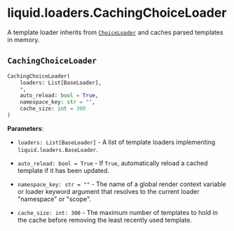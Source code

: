 # liquid.loaders.CachingChoiceLoader

A template loader inherits from [`ChoiceLoader`](./choiceloader.md) and caches parsed templates in memory.

## `CachingChoiceLoader`

```python
CachingChoiceLoader(
    loaders: List[BaseLoader],
    *,
    auto_reload: bool = True,
    namespace_key: str = "",
    cache_size: int = 300
)
```

**Parameters**:

- `loaders: List[BaseLoader]` - A list of template loaders implementing `liquid.loaders.BaseLoader`.

- `auto_reload: bool = True` - If `True`, automatically reload a cached template if it has been updated.

- `namespace_key: str = ""` - The name of a global render context variable or loader keyword argument that resolves to the current loader "namespace" or "scope".

- `cache_size: int: 300` - The maximum number of templates to hold in the cache before removing the least recently used template.
